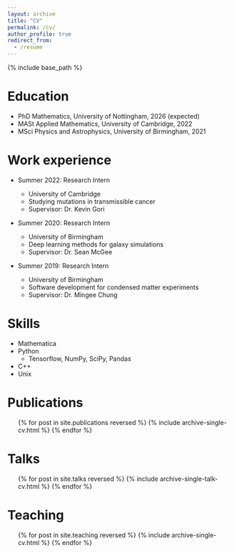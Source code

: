 ```yaml
---
layout: archive
title: "CV"
permalink: /cv/
author_profile: true
redirect_from:
  - /resume
---
```


{% include base_path %}

Education
======
* PhD Mathematics, University of Nottingham, 2026 (expected)
* MASt Applied Mathematics, University of Cambridge, 2022
* MSci Physics and Astrophysics, University of Birmingham, 2021

Work experience
======
* Summer 2022: Research Intern
  * University of Cambridge
  * Studying mutations in transmissible cancer
  * Supervisor: Dr. Kevin Gori

* Summer 2020: Research Intern
  * University of Birmingham
  * Deep learning methods for galaxy simulations
  * Supervisor: Dr. Sean McGee

* Summer 2019: Research Intern
  * University of Birmingham
  * Software development for condensed matter experiments
  * Supervisor: Dr. Mingee Chung
  
Skills
======
* Mathematica
* Python
  * Tensorflow, NumPy, SciPy, Pandas
* C++
* Unix

Publications
======
  <ul>{% for post in site.publications reversed %}
    {% include archive-single-cv.html %}
  {% endfor %}</ul>
  
Talks
======
  <ul>{% for post in site.talks reversed %}
    {% include archive-single-talk-cv.html  %}
  {% endfor %}</ul>
  
Teaching
======
  <ul>{% for post in site.teaching reversed %}
    {% include archive-single-cv.html %}
  {% endfor %}</ul>
 
 

